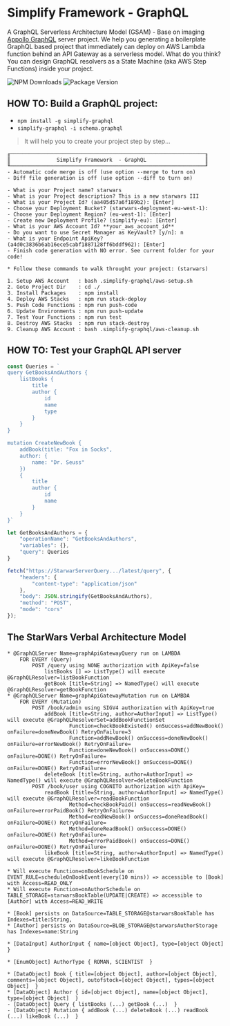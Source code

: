 # Simplify Framework - GraphQL 

A GraphQL Serverless Architecture Model (GSAM) - Base on imaging [Appollo GraphQL](https://www.apollographql.com/) server project. We help you generating a boilerplate GraphQL based project that immediately can deploy on AWS Lambda function behind an API Gateway as a serverless model. What do you think? You can design GraphQL resolvers as a State Machine (aka AWS Step Functions) inside your project.

![NPM Downloads](https://img.shields.io/npm/dw/simplify-graphql)
![Package Version](https://img.shields.io/github/package-json/v/simplify-framework/graphql?color=green)

## HOW TO: Build a GraphQL project:
- `npm install -g simplify-graphql`
- `simplify-graphql -i schema.graphql`

> It will help you to create your project step by step...

    ╓───────────────────────────────────────────────────────────────╖
    ║               Simplify Framework  - GraphQL                   ║
    ╙───────────────────────────────────────────────────────────────╜
    - Automatic code merge is off (use option --merge to turn on)
    - Diff file generation is off (use option --diff to turn on)

    - What is your Project name? starwars
    - What is your Project description? This is a new starwars III
    - What is your Project Id? (aa405d57a6f189b2): [Enter]
    - Choose your Deployment Bucket? (starwars-deployment-eu-west-1): 
    - Choose your Deployment Region? (eu-west-1): [Enter]
    - Create new Deployment Profile? (simplify-eu): [Enter]
    - What is your AWS Account Id? **your_aws_account_id**
    - Do you want to use Secret Manager as KeyVault? [y/n]: n
    - What is your Endpoint ApiKey? (a4d0c3836b6ab16ece5cabf1887128ff6bddf962): [Enter]
    - Finish code generation with NO error. See current folder for your code!

    * Follow these commands to walk throught your project: (starwars)

    1. Setup AWS Account   : bash .simplify-graphql/aws-setup.sh 
    2. Goto Project Dir    : cd ./ 
    3. Install Packages    : npm install 
    4. Deploy AWS Stacks   : npm run stack-deploy 
    5. Push Code Functions : npm run push-code 
    6. Update Environments : npm run push-update 
    7. Test Your Functions : npm run test 
    8. Destroy AWS Stacks  : npm run stack-destroy 
    9. Cleanup AWS Account : bash .simplify-graphql/aws-cleanup.sh 

## HOW TO: Test your GraphQL API server
```JavaScript
const Queries = `
query GetBooksAndAuthors {
    listBooks {
        title
        author {
            id
            name
            type
        }
    }
}

mutation CreateNewBook {
    addBook(title: "Fox in Socks",
    author: {
        name: "Dr. Seuss"
    })
    {
        title
        author {
            id
            name
        }
    }
}`

let GetBooksAndAuthors = {
    "operationName": "GetBooksAndAuthors",
    "variables": {},
    "query": Queries
}

fetch("https://StarwarServerQuery.../latest/query", {
    "headers": {
        "content-type": "application/json"
    },
    "body": JSON.stringify(GetBooksAndAuthors),
    "method": "POST",
    "mode": "cors"
});
```

## The StarWars Verbal Architecture Model
```
* @GraphQLServer Name=graphApiGatewayQuery run on LAMBDA
    FOR EVERY (Query)
        POST /query using NONE authorization with ApiKey=false
            listBooks [] => ListType() will execute @GraphQLResolver=listBookFunction
            getBook [title=String] => NamedType() will execute @GraphQLResolver=getBookFunction
* @GraphQLServer Name=graphApiGatewayMutation run on LAMBDA
    FOR EVERY (Mutation)
        POST /book/admin using SIGV4 authorization with ApiKey=true
            addBook [title=String, author=AuthorInput] => ListType() will execute @GraphQLResolverSet=addBookFunctionSet
                    Function=checkBookExisted() onSuccess=addNewBook() onFailure=doneNewBook() RetryOnFailure=3
                    Function=addNewBook() onSuccess=doneNewBook() onFailure=errorNewBook() RetryOnFailure=
                    Function=doneNewBook() onSuccess=DONE() onFailure=DONE() RetryOnFailure=
                    Function=errorNewBook() onSuccess=DONE() onFailure=DONE() RetryOnFailure=
            deleteBook [title=String, author=AuthorInput] => NamedType() will execute @GraphQLResolver=deleteBookFunction
        POST /book/user using COGNITO authorization with ApiKey=
            readBook [title=String, author=AuthorInput] => NamedType() will execute @GraphQLResolver=readBookFunction
                    Method=checkBookPaid() onSuccess=readNewBook() onFailure=errorPaidBook() RetryOnFailure=
                    Method=readNewBook() onSuccess=doneReadBook() onFailure=DONE() RetryOnFailure=
                    Method=doneReadBook() onSuccess=DONE() onFailure=DONE() RetryOnFailure=
                    Method=errorPaidBook() onSuccess=DONE() onFailure=DONE() RetryOnFailure=
            likeBook [title=String, author=AuthorInput] => NamedType() will execute @GraphQLResolver=likeBookFunction

* Will execute Function=onBookSchedule on EVENT_RULE=scheduleOnBookEvent(every(10 mins)) => accessible to [Book] with Access=READ_ONLY
* Will execute Function=onAuthorSchedule on TABLE_STORAGE=starwarsBookTable(UPDATE|CREATE) => accessible to [Author] with Access=READ_WRITE

* [Book] persists on DataSource=TABLE_STORAGE@starwarsBookTable has Indexes=title:String,
* [Author] persists on DataSource=BLOB_STORAGE@starwarsAuthorStorage has Indexes=name:String

* [DataInput] AuthorInput { name=[object Object], type=[object Object]  }

* [EnumObject] AuthorType { ROMAN, SCIENTIST  }

* [DataObject] Book { title=[object Object], author=[object Object], comments=[object Object], outofstock=[object Object], types=[object Object]  }
* [DataObject] Author { id=[object Object], name=[object Object], type=[object Object]  }
- [DataObject] Query { listBooks (...) getBook (...)  }
- [DataObject] Mutation { addBook (...) deleteBook (...) readBook (...) likeBook (...)  }
```
